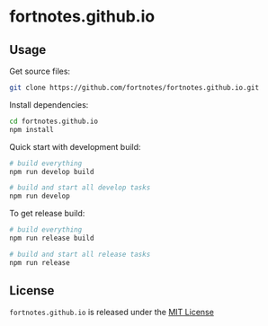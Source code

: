 fortnotes.github.io
===================

## Usage ##

Get source files:

```bash
git clone https://github.com/fortnotes/fortnotes.github.io.git
```

Install dependencies:

```bash
cd fortnotes.github.io
npm install
```

Quick start with development build:

```bash
# build everything
npm run develop build

# build and start all develop tasks
npm run develop
```

To get release build:

```bash
# build everything
npm run release build

# build and start all release tasks
npm run release
```

## License ##

`fortnotes.github.io` is released under the [MIT License](license.md)

